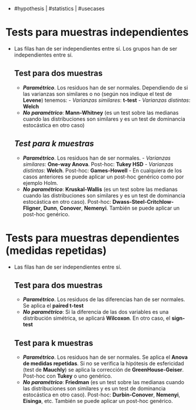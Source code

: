 - #hypothesis | #statistics | #usecases

# Tests para muestras independientes
- Las filas han de ser independientes entre sí. Los grupos han de ser independientes entre sí.
    ## Test para dos muestras
    - **_Paramétrico_**. Los residuos han de ser normales. Dependiendo de si las varianzas son similares o no (según nos indique el test de **Levene**) tenemos:
            - _Varianzas similares_: **t-test**
            - _Varianzas distintas_: **Welch**
    - **_No paramétrico_**: **Mann-Whitney** (es un test sobre las medianas cuando las distribuciones son similares y es un test de dominancia estocástica en otro caso)
    ## _Test para k muestras_
    - **_Paramétrico_**. Los residuos han de ser normales.
            - _Varianzas similares_: **One-way Anova**. Post-hoc: **Tukey HSD**
            - _Varianzas distintas_: **Welch**. Post-hoc: **Games-Howell**
            - En cualquiera de los casos anteriores se puede aplicar un post-hoc genérico como por ejemplo Holm.
	- **_No paramétrico_**: **Kruskal-Wallis** (es un test sobre las medianas cuando las distribuciones son similares y es un test de dominancia estocástica en otro caso). Post-hoc: **Dwass-Steel-Critchlow-Fligner**, **Dunn**, **Conover**, **Nemenyi**. También se puede aplicar un post-hoc genérico.
# Tests para muestras dependientes (medidas repetidas)
- Las filas han de ser independientes entre sí.
    ## Test para dos muestras
    - **_Paramétrico_**. Los residuos de las diferencias han de ser normales. Se aplica el **paired t-test**
    - **_No paramétrico_**: Si la diferencia de las dos variables es una distribución simétrica, se aplicará **Wilcoxon**. En otro caso, el **sign-test**
    ## Test para k muestras
    - **_Paramétrico_**. Los residuos han de ser normales. Se aplica el **Anova de medidas repetidas**. Si no se verifica la hipótesis de esfericidad (test de **Mauchly**) se aplica la corrección de **GreenHouse-Geiser**. Post-hoc con **Tukey** o uno genérico.
    - **_No paramétrico_**: **Friedman** (es un test sobre las medianas cuando las distribuciones son similares y es un test de dominancia estocástica en otro caso). Post-hoc: **Durbin-Conover**, **Nemenyi**, **Eisinga**, etc. También se puede aplicar un post-hoc genérico.